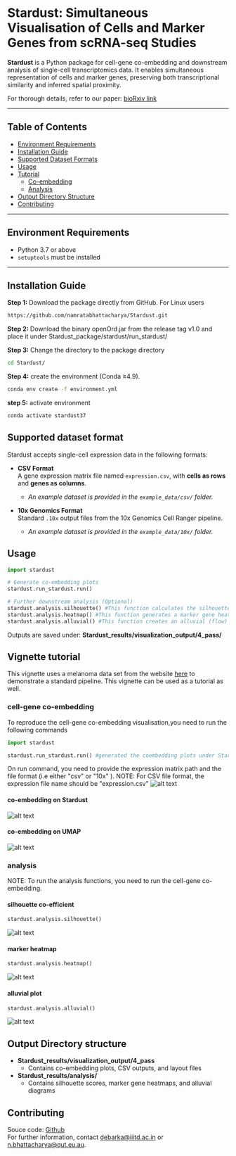 # Stardust: Simultaneous Visualisation of Cells and Marker Genes from scRNA-seq Studies

**Stardust** is a Python package for cell-gene co-embedding and downstream analysis of single-cell transcriptomics data. It enables simultaneous representation of cells and marker genes, preserving both transcriptional similarity and inferred spatial proximity.

For thorough details, refer to our paper: [bioRxiv link](https://www.biorxiv.org/content/10.1101/2022.12.27.521966v2)

---

## Table of Contents
- [Environment Requirements](#environment-requirements)
- [Installation Guide](#installation-guide)
- [Supported Dataset Formats](#supported-dataset-formats)
- [Usage](#usage)
- [Tutorial](#vignette-tutorial)
  - [Co-embedding](#cell-gene-co-embedding)
  - [Analysis](#analysis)
- [Output Directory Structure](#output-directory-structure)
- [Contributing](#contributing)

---

## Environment Requirements

- Python 3.7 or above
- `setuptools` must be installed

---

## Installation Guide
  
**Step 1:** Download the package directly from GitHub. For Linux users
```bash
https://github.com/namratabhattacharya/Stardust.git
```
**Step 2:** Download the binary openOrd.jar from the release tag v1.0 and place it under Stardust_package/stardust/run_stardust/

**Step 3:** Change the directory to the package directory
```bash
cd Stardust/
```
**Step 4:** create the environment (Conda ≥4.9).
```bash
conda env create -f environment.yml
```
**step 5:** activate environment
```bash
conda activate stardust37
```

## Supported dataset format
Stardust accepts single-cell expression data in the following formats:

- **CSV Format**  
  A gene expression matrix file named `expression.csv`, with **cells as rows** and **genes as columns**.  
  - *An example dataset is provided in the `example_data/csv/` folder.*

- **10x Genomics Format**  
  Standard `.10x` output files from the 10x Genomics Cell Ranger pipeline.  
  - *An example dataset is provided in the `example_data/10x/` folder.*

## Usage

```python
import stardust

# Generate co-embedding plots
stardust.run_stardust.run()

# Further downstream analysis (Optional)
stardust.analysis.silhouette() #This function calculates the silhouette coefficient for the embedded cells.
stardust.analysis.heatmap() #This function generates a marker gene heatmap.
stardust.analysis.alluvial() #This function creates an alluvial (flow) plot.
```
Outputs are saved under:
**Stardust_results/visualization_output/4_pass/**

## Vignette tutorial
This vignette uses a melanoma data set from the website [here](https://singlecell.broadinstitute.org/single_cell/study/SCP11/melanoma-intra-tumor-heterogeneity) to demonstrate a standard pipeline. This vignette can be used as a tutorial as well.

### cell-gene co-embedding
To reproduce the cell-gene co-embedding visualisation,you need to run the following commands

```python
import stardust

stardust.run_stardust.run() #generated the coembedding plots under Stardust_resuts/visualization_output/4_pass.
```
On run command, you need to provide the expression matrix path and the file format (i.e either "csv" or "10x" ). 
NOTE: For CSV file format, the expression file name should be "expression.csv"
![alt text](blob/run.PNG)

#### co-embedding on Stardust
![alt text](blob/sd_color_embedding.png)<!-- -->
#### co-embedding on UMAP
![alt text](blob/umap_color_embedding.png)<!-- -->
### analysis
NOTE: To run the analysis functions, you need to run the cell-gene co-embedding. 
#### silhouette co-efficient
```python
stardust.analysis.silhouette()
```
![alt text](blob/silhouette.png)<!-- -->
#### marker heatmap
```python
stardust.analysis.heatmap()
```
![alt text](blob/heatmap.png)<!-- -->
#### alluvial plot
```python
stardust.analysis.alluvial()
```
![alt text](blob/alluvial_gold.png)<!-- -->
## Output Directory structure
- **Stardust_results/visualization_output/4_pass**
  - Contains co-embedding plots, CSV outputs, and layout files
- **Stardust_results/analysis/**
  - Contains silhouette scores, marker gene heatmaps, and alluvial diagrams

## Contributing
Souce code: [Github](https://github.com/namratabhattacharya/Stardust.git)  
For further information, contact debarka@iiitd.ac.in or n.bhattacharya@qut.eu.au. 
